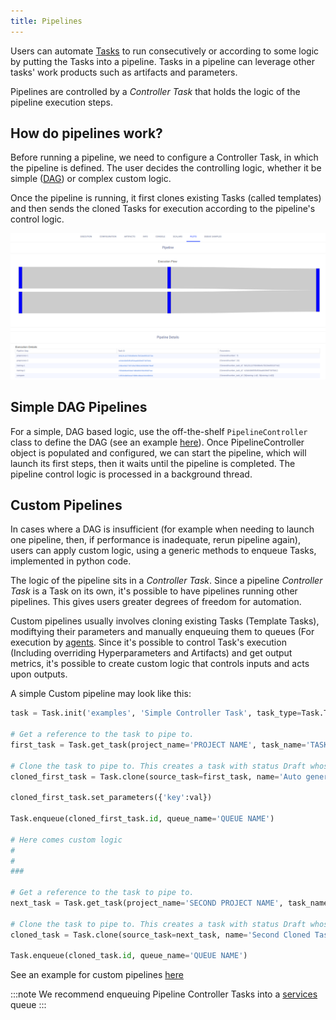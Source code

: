 ```yaml
---
title: Pipelines
---
```


Users can automate [Tasks](task) to run consecutively or according to some logic by putting the Tasks into a pipeline. 
Tasks in a pipeline can leverage other tasks' work products such as artifacts and parameters. 

Pipelines are controlled by a *Controller Task* that holds the logic of the pipeline execution steps. 

## How do pipelines work? 

Before running a pipeline, we need to configure a Controller Task, in which the pipeline is defined. The user decides the controlling logic, whether it be simple 
([DAG](https://en.wikipedia.org/wiki/Directed_acyclic_graph)) or complex custom logic.

Once the pipeline is running, it first clones existing Tasks (called templates) and then sends the cloned Tasks for execution 
according to the pipeline's control logic.

![image](../img/fundamentals_pipeline.png)

## Simple DAG Pipelines

For a simple, DAG based logic, use the off-the-shelf `PipelineController` class to define the DAG (see an example [here](../guides/pipeline/pipeline_controller)). Once PipelineController object is populated and configured, 
we can start the pipeline, which will launch its first steps, then it waits until the pipeline is completed. 
The pipeline control logic is processed in a background thread. 

## Custom Pipelines

In cases where a DAG is insufficient (for example when needing to launch one pipeline, then, if performance is inadequate, rerun pipeline again), 
users can apply custom logic, using a generic methods to enqueue Tasks, implemented in python code.

The logic of the pipeline sits in a *Controller Task*.
Since a pipeline *Controller Task* is a Task on its own, it's possible to have pipelines running other pipelines.
This gives users greater degrees of freedom for automation. 

Custom pipelines usually involves cloning existing Tasks (Template Tasks), modiftying their parameters and manually enqueuing 
them to queues (For execution by [agents](../clearml_agent.md). Since it's possible to control Task's execution (Including 
overriding Hyperparameters and Artifacts) and get output metrics, it's possible to create custom logic that controls inputs and acts upon outputs.

A simple Custom pipeline may look like this:

```python
task = Task.init('examples', 'Simple Controller Task', task_type=Task.TaskTypes.controller)

# Get a reference to the task to pipe to.
first_task = Task.get_task(project_name='PROJECT NAME', task_name='TASK NAME')

# Clone the task to pipe to. This creates a task with status Draft whose parameters can be modified.
cloned_first_task = Task.clone(source_task=first_task, name='Auto generated cloned task')

cloned_first_task.set_parameters({'key':val})

Task.enqueue(cloned_first_task.id, queue_name='QUEUE NAME')

# Here comes custom logic
#
#
###

# Get a reference to the task to pipe to.
next_task = Task.get_task(project_name='SECOND PROJECT NAME', task_name='SECOND TASK NAME')

# Clone the task to pipe to. This creates a task with status Draft whose parameters can be modified.
cloned_task = Task.clone(source_task=next_task, name='Second Cloned Task')

Task.enqueue(cloned_task.id, queue_name='QUEUE NAME')

```

See an example for custom pipelines [here](https://github.com/allegroai/clearml/tree/master/examples/automation)

:::note
We recommend enqueuing Pipeline Controller Tasks into a 
[services](agents_and_queues#services-agent--queue) queue
:::